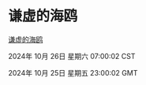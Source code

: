 # 谦虚的海鸥
[谦虚的海鸥](http://219.139.197.74:56308/qxdho/course/base/hotlink/index.php)

2024年 10月 26日 星期六 07:00:02 CST

2024年 10月 25日 星期五 23:00:02 GMT
